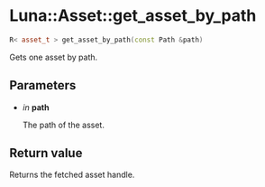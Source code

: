 # Luna::Asset::get_asset_by_path

```c++
R< asset_t > get_asset_by_path(const Path &path)
```

Gets one asset by path. 



## Parameters
* *in* **path**

    The path of the asset. 

## Return value
Returns the fetched asset handle. 


